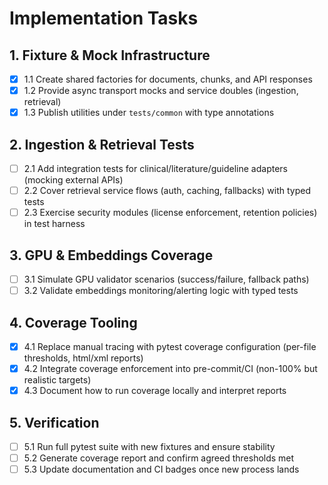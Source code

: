 # Implementation Tasks

## 1. Fixture & Mock Infrastructure

- [x] 1.1 Create shared factories for documents, chunks, and API responses
- [x] 1.2 Provide async transport mocks and service doubles (ingestion, retrieval)
- [x] 1.3 Publish utilities under `tests/common` with type annotations

## 2. Ingestion & Retrieval Tests

- [ ] 2.1 Add integration tests for clinical/literature/guideline adapters (mocking external APIs)
- [ ] 2.2 Cover retrieval service flows (auth, caching, fallbacks) with typed tests
- [ ] 2.3 Exercise security modules (license enforcement, retention policies) in test harness

## 3. GPU & Embeddings Coverage

- [ ] 3.1 Simulate GPU validator scenarios (success/failure, fallback paths)
- [ ] 3.2 Validate embeddings monitoring/alerting logic with typed tests

## 4. Coverage Tooling

- [x] 4.1 Replace manual tracing with pytest coverage configuration (per-file thresholds, html/xml reports)
- [x] 4.2 Integrate coverage enforcement into pre-commit/CI (non-100% but realistic targets)
- [x] 4.3 Document how to run coverage locally and interpret reports

## 5. Verification

- [ ] 5.1 Run full pytest suite with new fixtures and ensure stability
- [ ] 5.2 Generate coverage report and confirm agreed thresholds met
- [ ] 5.3 Update documentation and CI badges once new process lands
